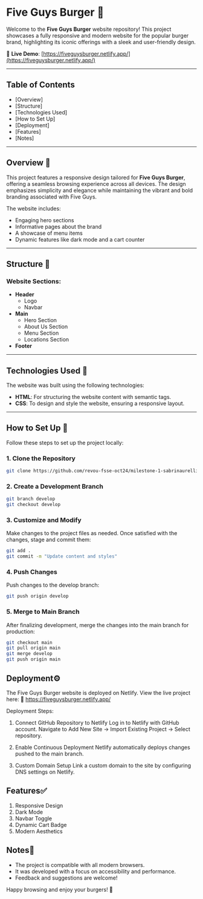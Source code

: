 # Five Guys Burger 🍔

Welcome to the **Five Guys Burger** website repository! This project showcases a fully responsive and modern website for the popular burger brand, highlighting its iconic offerings with a sleek and user-friendly design.

🔗 **Live Demo**: [https://fiveguysburger.netlify.app/](https://fiveguysburger.netlify.app/)

---

## Table of Contents

- [Overview]
- [Structure]
- [Technologies Used]
- [How to Set Up]
- [Deployment]
- [Features]
- [Notes]

---

## Overview 📖

This project features a responsive design tailored for **Five Guys Burger**, offering a seamless browsing experience across all devices. The design emphasizes simplicity and elegance while maintaining the vibrant and bold branding associated with Five Guys.

The website includes:
- Engaging hero sections
- Informative pages about the brand
- A showcase of menu items
- Dynamic features like dark mode and a cart counter

---

## Structure 📰

### Website Sections:
- **Header**
  - Logo
  - Navbar
- **Main**
  - Hero Section
  - About Us Section
  - Menu Section
  - Locations Section
- **Footer**

---

## Technologies Used 📜

The website was built using the following technologies:
- **HTML**: For structuring the website content with semantic tags.
- **CSS**: To design and style the website, ensuring a responsive layout.

---

## How to Set Up 📰

Follow these steps to set up the project locally:

### 1. Clone the Repository
```bash
git clone https://github.com/revou-fsse-oct24/milestone-1-sabrinaurellia.git
```

### 2. Create a Development Branch
```bash
git branch develop
git checkout develop
```

### 3. Customize and Modify
Make changes to the project files as needed. Once satisfied with the changes, stage and commit them:
```bash
git add .
git commit -m "Update content and styles"
```

### 4. Push Changes
Push changes to the develop branch:
```bash
git push origin develop
```

### 5. Merge to Main Branch
After finalizing development, merge the changes into the main branch for production:
```bash
git checkout main
git pull origin main
git merge develop
git push origin main
```

## Deployment⚙️
The Five Guys Burger website is deployed on Netlify. View the live project here:
🔗 https://fiveguysburger.netlify.app/

Deployment Steps:
1. Connect GitHub Repository to Netlify
Log in to Netlify with GitHub account.
Navigate to Add New Site → Import Existing Project → Select repository.

2. Enable Continuous Deployment
Netlify automatically deploys changes pushed to the main branch.

3. Custom Domain Setup 
Link a custom domain to the site by configuring DNS settings on Netlify.

## Features✅
1. Responsive Design
2. Dark Mode
3. Navbar Toggle
4. Dynamic Cart Badge
5. Modern Aesthetics

## Notes📝
- The project is compatible with all modern browsers.
- It was developed with a focus on accessibility and performance.
- Feedback and suggestions are welcome!
  
Happy browsing and enjoy your burgers! 🍔

